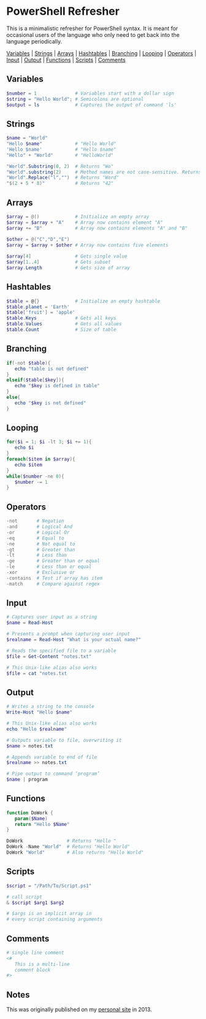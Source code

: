 # PowerShell Refresher<a name="top"></a>

This is a minimalistic refresher for PowerShell syntax. It is meant for occasional users of the language who only need to get back into the language periodically. 

[Variables](#Variables) | [Strings](#Strings) | [Arrays](#Arrays) | [Hashtables](#Hashtables) |
[Branching](#Branching) | [Looping](#Looping) | [Operators](#Operators) | [Input](#Input) | [Output](#Output) |
[Functions](#Functions) | [Scripts](#Scripts) | [Comments](#Comments)

## Variables
```powershell
$number = 1              # Variables start with a dollar sign
$string = "Hello World"; # Semicolons are optional
$output = ls             # Captures the output of command 'ls'
```

## Strings
```powershell
$name = "World"
"Hello $name"            # "Hello World"
'Hello $name'            # "Hello $name"
"Hello" + "World"        # "HelloWorld"

"World".Substring(0, 2)  # Returns "Wo"
"World".substring(2)     # Method names are not case-sensitive. Returns "rld" 
"World".Replace("l","")  # Returns "Word"
"$(2 + 5 * 8)"           # Returns "42"
```

## Arrays
```powershell
$array = @()             # Initialize an empty array
$array = $array + "A"    # Array now contains element "A"
$array += "B"            # Array now contains elements "A" and "B"

$other = @("C","D","E")
$array = $array + $other # Array now contains five elements
 
$array[4]                # Gets single value
$array[1..4]             # Gets subset
$array.Length            # Gets size of array
```

## Hashtables
```powershell
$table = @{}             # Initialize an empty hashtable
$table.planet = 'Earth'
$table['fruit'] = 'apple'
$table.Keys              # Gets all keys
$table.Values            # Gets all values
$table.Count             # Size of table
```

## Branching
```powershell
if(-not $table){
   echo "table is not defined"
}
elseif($table[$key]){
   echo "$key is defined in table"
}
else{
   echo "$key is not defined"
}
```

## Looping
```powershell
for($i = 1; $i -lt 3; $i += 1){
   echo $i
}
foreach($item in $array){
   echo $item
}
while($number -ne 0){
   $number -= 1
}

```

## Operators
```powershell
-not       # Negation
-and       # Logical And
-or        # Logical Or
-eq        # Equal to
-ne        # Not equal to
-gt        # Greater than
-lt        # Less than
-ge        # Greater than or equal
-le        # Less than or equal
-xor       # Exclusive or
-contains  # Test if array has item
-match     # Compare against regex
```
## Input
```powershell
# Captures user input as a string
$name = Read-Host 

# Presents a prompt when capturing user input
$realname = Read-Host "What is your actual name?"

# Reads the specified file to a variable
$file = Get-Content "notes.txt"

# This Unix-like alias also works
$file = cat "notes.txt

```

## Output
```powershell
# Writes a string to the console
Write-Host "Hello $name"

# This Unix-like alias also works
echo "Hello $realname"

# Outputs variable to file, overwriting it
$name > notes.txt

# Appends variable to end of file
$realname >> notes.txt

# Pipe output to command ‘program’
$name | program 
```

## Functions
```powershell
function DoWork {
   param($Name)
   return "Hello $Name"
}

DoWork                # Returns "Hello "
DoWork -Name "World"  # Returns "Hello World"
DoWork "World"        # Also returns "Hello World"
```

## Scripts
```powershell
$script = "/Path/To/Script.ps1"

# call script
& $script $arg1 $arg2 

# $args is an implicit array in
# every script containing arguments
```

## Comments
```powershell
# single line comment
<#
   This is a multi-line
   comment block
#>
```

## Notes
This was originally published on my [personal site](https://turtlesort.com/) in 2013.
